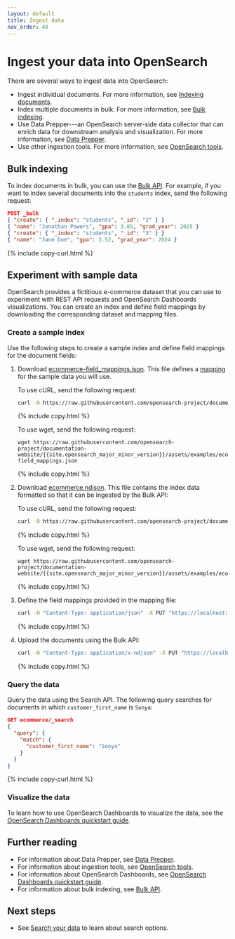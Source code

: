 ```yaml
---
layout: default
title: Ingest data
nav_order: 40
---
```


# Ingest your data into OpenSearch

There are several ways to ingest data into OpenSearch:

- Ingest individual documents. For more information, see [Indexing documents]({{site.url}}{{site.baseurl}}/getting-started/communicate/#indexing-documents).
- Index multiple documents in bulk. For more information, see [Bulk indexing](#bulk-indexing).
- Use Data Prepper---an OpenSearch server-side data collector that can enrich data for downstream analysis and visualization. For more information, see [Data Prepper]({{site.url}}{{site.baseurl}}/data-prepper/). 
- Use other ingestion tools. For more information, see [OpenSearch tools]({{site.url}}{{site.baseurl}}/tools/).

## Bulk indexing

To index documents in bulk, you can use the [Bulk API]({{site.url}}{{site.baseurl}}/api-reference/document-apis/bulk/). For example, if you want to index several documents into the `students` index, send the following request:

```json
POST _bulk
{ "create": { "_index": "students", "_id": "2" } }
{ "name": "Jonathan Powers", "gpa": 3.85, "grad_year": 2025 }
{ "create": { "_index": "students", "_id": "3" } }
{ "name": "Jane Doe", "gpa": 3.52, "grad_year": 2024 }
```
{% include copy-curl.html %}

## Experiment with sample data

OpenSearch provides a fictitious e-commerce dataset that you can use to experiment with REST API requests and OpenSearch Dashboards visualizations. You can create an index and define field mappings by downloading the corresponding dataset and mapping files. 

### Create a sample index

Use the following steps to create a sample index and define field mappings for the document fields:

1. Download [ecommerce-field_mappings.json](https://github.com/opensearch-project/documentation-website/blob/{{site.opensearch_major_minor_version}}/assets/examples/ecommerce-field_mappings.json). This file defines a [mapping]({{site.url}}{{site.baseurl}}/opensearch/mappings/) for the sample data you will use.
    
    To use cURL, send the following request:

    ```bash
    curl -O https://raw.githubusercontent.com/opensearch-project/documentation-website/{{site.opensearch_major_minor_version}}/assets/examples/ecommerce-field_mappings.json
    ```
    {% include copy.html %}

    To use wget, send the following request:

    ```
    wget https://raw.githubusercontent.com/opensearch-project/documentation-website/{{site.opensearch_major_minor_version}}/assets/examples/ecommerce-field_mappings.json
    ```
    {% include copy.html %}

1. Download [ecommerce.ndjson](https://github.com/opensearch-project/documentation-website/blob/{{site.opensearch_major_minor_version}}/assets/examples/ecommerce.ndjson). This file contains the index data formatted so that it can be ingested by the Bulk API:
    
    To use cURL, send the following request:

    ```bash
    curl -O https://raw.githubusercontent.com/opensearch-project/documentation-website/{{site.opensearch_major_minor_version}}/assets/examples/ecommerce.ndjson
    ```
    {% include copy.html %}

    To use wget, send the following request:

    ```
    wget https://raw.githubusercontent.com/opensearch-project/documentation-website/{{site.opensearch_major_minor_version}}/assets/examples/ecommerce.ndjson
    ```
    {% include copy.html %}

1. Define the field mappings provided in the mapping file:
    ```bash
    curl -H "Content-Type: application/json" -X PUT "https://localhost:9200/ecommerce" -ku admin:<custom-admin-password> --data-binary "@ecommerce-field_mappings.json"
    ```
    {% include copy.html %}

1. Upload the documents using the Bulk API:

    ```bash
    curl -H "Content-Type: application/x-ndjson" -X PUT "https://localhost:9200/ecommerce/_bulk" -ku admin:<custom-admin-password> --data-binary "@ecommerce.ndjson"
    ```
    {% include copy.html %}

### Query the data

Query the data using the Search API. The following query searches for documents in which `customer_first_name` is `Sonya`:

```json
GET ecommerce/_search
{
  "query": {
    "match": {
      "customer_first_name": "Sonya"
    }
  }
}
```
{% include copy-curl.html %}

### Visualize the data

To learn how to use OpenSearch Dashboards to visualize the data, see the [OpenSearch Dashboards quickstart guide]({{site.url}}{{site.baseurl}}/dashboards/quickstart/).

## Further reading

- For information about Data Prepper, see [Data Prepper]({{site.url}}{{site.baseurl}}/data-prepper/).
- For information about ingestion tools, see [OpenSearch tools]({{site.url}}{{site.baseurl}}/tools/).
- For information about OpenSearch Dashboards, see [OpenSearch Dashboards quickstart guide]({{site.url}}{{site.baseurl}}/dashboards/quickstart/).
- For information about bulk indexing, see [Bulk API]({{site.url}}{{site.baseurl}}/api-reference/document-apis/bulk/).

## Next steps

- See [Search your data]({{site.url}}{{site.baseurl}}/getting-started/search-data/) to learn about search options.